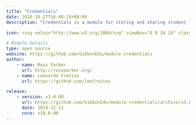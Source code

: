 ```yaml
---
title: "Credentials"
date: 2018-10-27T16:40:29+08:00
description: "Credentials is a module for storing and sharing student login details: it is aimed at helping teachers of young students retrieve forgotten usernames and passwords for the various systems they use. IT IS NOT DESIGNED FOR STORAGE OF IMPORTANT PASSWORDS PROTECTING SENSITIVE DATA."

icon: <svg xmlns="http://www.w3.org/2000/svg" viewBox="0 0 24 24" class="w-8 icon-lock-open"><path class="fill-current" d="M11 16.73V18a1 1 0 0 0 2 0v-1.27a2 2 0 1 0-2 0zM5 10h14a2 2 0 0 1 2 2v8a2 2 0 0 1-2 2H5a2 2 0 0 1-2-2v-8c0-1.1.9-2 2-2z"></path><path class="fill-primary" d="M12 19a1 1 0 0 0 1-1v-1.27A2 2 0 0 0 12 13v-3h7a2 2 0 0 1 2 2v8a2 2 0 0 1-2 2h-7v-3zm5-12a1 1 0 0 1-2 0 3 3 0 0 0-6 0v3H7V7a5 5 0 1 1 10 0z"></path></svg>

# Module Details
type: open source
website: https://github.com/GibbonEdu/module-credentials
author:
    - name: Ross Parker
      url: http://rossparker.org/
    - name: Leonardo Freitas
      url: https://github.com/leofreitas

release:
    - version: v3.0.00
      url: https://github.com/GibbonEdu/module-credentials/archive/v3.0.00.zip
      date: 2019-12-11
      core: v18.0.00
---
```

